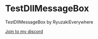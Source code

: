 # TestDllMessageBox
TestDllMessageBox by RyuzakiEverywhere

[Join to my discord](https://discord.gg/JcXCTrWuxk)

